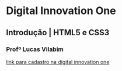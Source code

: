 # Digital Innovation One
## Introdução | HTML5 e CSS3
### Profº Lucas Vilabim

[link para cadastro na digital innovation one](https://digitalinnovation.one/sign-up?ref=YYGBZ29W35)


